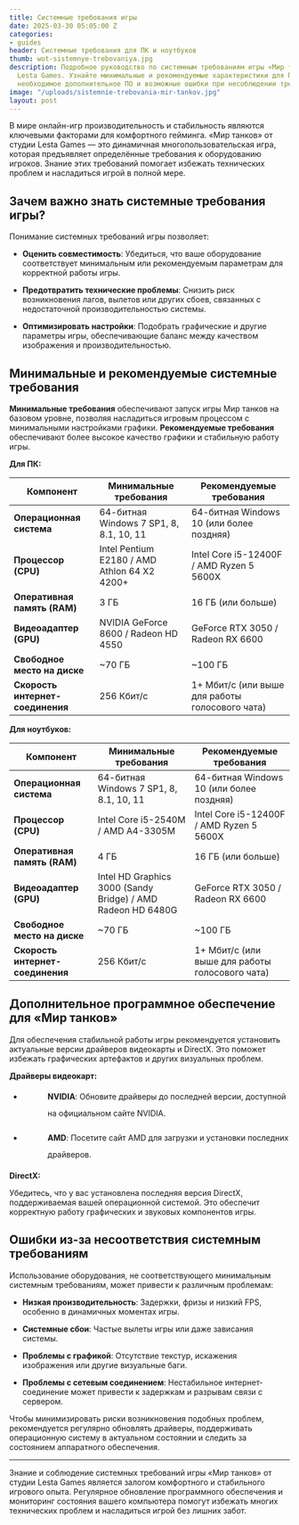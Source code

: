 ```yaml
---
title: Системные требования игры
date: 2025-03-30 05:05:00 Z
categories:
- guides
header: Системные требования для ПК и ноутбуков
thumb: wot-sistemnye-trebovaniya.jpg
description: Подробное руководство по системным требованиям игры «Мир танков» от студии
  Lesta Games. Узнайте минимальные и рекомендуемые характеристики для ПК и ноутбуков,
  необходимое дополнительное ПО и возможные ошибки при несоблюдении требований.
image: "/uploads/sistemnie-trebovania-mir-tankov.jpg"
layout: post
---
```


<p>В мире онлайн-игр производительность и стабильность являются ключевыми факторами для комфортного гейминга. &laquo;Мир танков&raquo; от студии Lesta Games &mdash; это динамичная многопользовательская игра, которая предъявляет определённые требования к оборудованию игроков. Знание этих требований помогает избежать технических проблем и насладиться игрой в полной мере.</p>
<h2>Зачем важно знать системные требования игры?</h2>
<p>Понимание системных требований игры позволяет:</p>
<ul>
	<li>
		<p><strong>Оценить совместимость</strong>: Убедиться, что ваше оборудование соответствует минимальным или рекомендуемым параметрам для корректной работы игры.</p>
	</li>
	<li>
		<p><strong>Предотвратить технические проблемы</strong>: Снизить риск возникновения лагов, вылетов или других сбоев, связанных с недостаточной производительностью системы.</p>
	</li>
	<li>
		<p><strong>Оптимизировать настройки</strong>: Подобрать графические и другие параметры игры, обеспечивающие баланс между качеством изображения и производительностью.</p>
	</li>
</ul>
<h2>Минимальные и рекомендуемые системные требования</h2>
<p><strong>Минимальные требования</strong> обеспечивают запуск игры Мир танков на базовом уровне, позволяя насладиться игровым процессом с минимальными настройками графики. <strong>Рекомендуемые требования</strong> обеспечивают более высокое качество графики и стабильную работу игры.</p>
<p><strong>Для ПК:</strong></p>
<table>
	<thead>
		<tr>
			<th>Компонент</th>
			<th>Минимальные требования</th>
			<th>Рекомендуемые требования</th>
		</tr>
	</thead>
	<tbody>
		<tr>
			<td><strong>Операционная система</strong></td>
			<td>64-битная Windows 7 SP1, 8, 8.1, 10, 11</td>
			<td>64-битная Windows 10 (или более поздняя)</td>
		</tr>
		<tr>
			<td><strong>Процессор (CPU)</strong></td>
			<td>Intel Pentium E2180 / AMD Athlon 64 X2 4200+</td>
			<td>Intel Core i5-12400F / AMD Ryzen 5 5600X</td>
		</tr>
		<tr>
			<td><strong>Оперативная память (RAM)</strong></td>
			<td>3 ГБ</td>
			<td>16 ГБ (или больше)</td>
		</tr>
		<tr>
			<td><strong>Видеоадаптер (GPU)</strong></td>
			<td>NVIDIA GeForce 8600 / Radeon HD 4550</td>
			<td>GeForce RTX 3050 / Radeon RX 6600</td>
		</tr>
		<tr>
			<td><strong>Свободное место на диске</strong></td>
			<td>~70 ГБ</td>
			<td>~100 ГБ</td>
		</tr>
		<tr>
			<td><strong>Скорость интернет-соединения</strong></td>
			<td>256 Кбит/с</td>
			<td>1+ Мбит/с (или выше для работы голосового чата)</td>
		</tr>
	</tbody>
</table>
<p><strong>Для ноутбуков:</strong></p>
<table>
	<thead>
		<tr>
			<th>Компонент</th>
			<th>Минимальные требования</th>
			<th>Рекомендуемые требования</th>
		</tr>
	</thead>
	<tbody>
		<tr>
			<td><strong>Операционная система</strong></td>
			<td>64-битная Windows 7 SP1, 8, 8.1, 10, 11</td>
			<td>64-битная Windows 10 (или более поздняя)</td>
		</tr>
		<tr>
			<td><strong>Процессор (CPU)</strong></td>
			<td>Intel Core i5-2540M / AMD A4-3305M</td>
			<td>Intel Core i5-12400F / AMD Ryzen 5 5600X</td>
		</tr>
		<tr>
			<td><strong>Оперативная память (RAM)</strong></td>
			<td>4 ГБ</td>
			<td>16 ГБ (или больше)</td>
		</tr>
		<tr>
			<td><strong>Видеоадаптер (GPU)</strong></td>
			<td>Intel HD Graphics 3000 (Sandy Bridge) / AMD Radeon HD 6480G</td>
			<td>GeForce RTX 3050 / Radeon RX 6600</td>
		</tr>
		<tr>
			<td><strong>Свободное место на диске</strong></td>
			<td>~70 ГБ</td>
			<td>~100 ГБ</td>
		</tr>
		<tr>
			<td><strong>Скорость интернет-соединения</strong></td>
			<td>256 Кбит/с</td>
			<td>1+ Мбит/с (или выше для работы голосового чата)</td>
		</tr>
	</tbody>
</table>
<h2>Дополнительное программное обеспечение для &laquo;Мир танков&raquo;</h2>
<p>Для обеспечения стабильной работы игры рекомендуется установить актуальные версии драйверов видеокарты и DirectX. Это поможет избежать графических артефактов и других визуальных проблем.</p>
<p><strong>Драйверы видеокарт:</strong></p>
<ul>
	<li style="background-image: url('https://ru-wotp.lesta.ru//dcont/fb/image/nvidia.png'); line-height: 30px; background-size: 30px; background-repeat: no-repeat; padding-left: 45px;">
		<p><strong>NVIDIA</strong>: Обновите драйверы до последней версии, доступной на официальном сайте NVIDIA.</p>
	</li>
	<li style="background-image: url('https://ru-wotp.lesta.ru//dcont/fb/image/amd.png'); line-height: 30px; background-size: 30px; background-repeat: no-repeat; padding-left: 45px;">
		<p><strong>AMD</strong>: Посетите сайт AMD для загрузки и установки последних драйверов.</p>
	</li>
</ul>
<p><strong>DirectX:</strong></p>
<p>Убедитесь, что у вас установлена последняя версия DirectX, поддерживаемая вашей операционной системой. Это обеспечит корректную работу графических и звуковых компонентов игры.</p>
<h2>Ошибки из-за несоответствия системным требованиям</h2>
<p>Использование оборудования, не соответствующего минимальным системным требованиям, может привести к различным проблемам:</p>
<ul>
	<li>
		<p><strong>Низкая производительность</strong>: Задержки, фризы и низкий FPS, особенно в динамичных моментах игры.</p>
	</li>
	<li>
		<p><strong>Системные сбои</strong>: Частые вылеты игры или даже зависания системы.</p>
	</li>
	<li>
		<p><strong>Проблемы с графикой</strong>: Отсутствие текстур, искажения изображения или другие визуальные баги.</p>
	</li>
	<li>
		<p><strong>Проблемы с сетевым соединением</strong>: Нестабильное интернет-соединение может привести к задержкам и разрывам связи с сервером.</p>
	</li>
</ul>
<p>Чтобы минимизировать риски возникновения подобных проблем, рекомендуется регулярно обновлять драйверы, поддерживать операционную систему в актуальном состоянии и следить за состоянием аппаратного обеспечения.</p>
<hr>
<p>Знание и соблюдение системных требований игры &laquo;Мир танков&raquo; от студии Lesta Games является залогом комфортного и стабильного игрового опыта. Регулярное обновление программного обеспечения и мониторинг состояния вашего компьютера помогут избежать многих технических проблем и насладиться игрой без лишних забот.</p>

